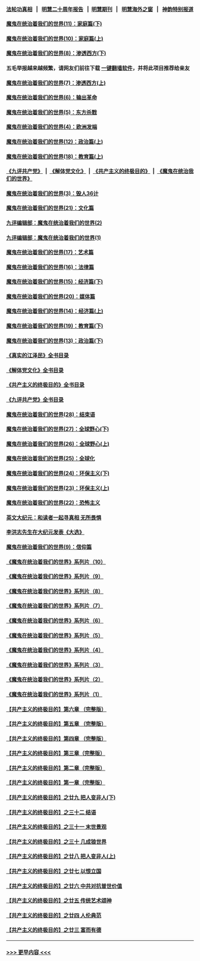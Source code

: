 #### [法轮功真相](https://github.com/gfw-breaker/truth/blob/master/README.md?t=0) &nbsp;&nbsp;|&nbsp;&nbsp; [明慧二十周年报告](https://github.com/gfw-breaker/mh-reports/blob/master/README.md?t=0) &nbsp;&nbsp;|&nbsp;&nbsp;[明慧期刊](https://github.com/gfw-breaker/mh-qikan) &nbsp;&nbsp;|&nbsp;&nbsp; [明慧海外之窗](https://github.com/gfw-breaker/mh-news/blob/master/README.md?t=0) &nbsp;&nbsp;|&nbsp;&nbsp; [神韵特别报道](https://github.com/gfw-breaker/mh-news/blob/master/shenyun.md?t=0)
#### [魔鬼在统治着我们的世界(11)：家庭篇(下)](../pages/nsc422/n10440961.md?t=12070701) 
#### [魔鬼在统治着我们的世界(10)：家庭篇(上)](../pages/nsc422/n10435448.md?t=12070701) 
#### [魔鬼在统治着我们的世界(8)：渗透西方(下)](../pages/nsc422/n10429603.md?t=12070701) 
#### 五毛举报越来越频繁，请网友们前往下载 [一键翻墙软件](https://github.com/gfw-breaker/ssr-accounts)，并将此项目推荐给亲友
#### [魔鬼在统治着我们的世界(7)：渗透西方(上)](../pages/nsc422/n10426013.md?t=12070701) 
#### [魔鬼在统治着我们的世界(6)：输出革命](../pages/nsc422/n10421536.md?t=12070701) 
#### [魔鬼在统治着我们的世界(5)：东方杀戮](../pages/nsc422/n10417707.md?t=12070701) 
#### [魔鬼在统治着我们的世界(4)：欧洲发端](../pages/nsc422/n10414890.md?t=12070701) 
#### [魔鬼在统治着我们的世界(12)：政治篇(上)](../pages/nsc422/n10444576.md?t=12070701) 
#### [魔鬼在统治着我们的世界(18)：教育篇(上)](../pages/nsc422/n10526970.md?t=12070701) 
#### [《九评共产党》](https://github.com/begood0513/9ping.md/blob/master/README.md) &nbsp;|&nbsp; [《解体党文化》](../../../../jtdwh.md/blob/master/README.md)  &nbsp;|&nbsp; [《共产主义的终极目的》](../../../../gczydzjmd.md/blob/master/README.md) &nbsp;|&nbsp; [《魔鬼在统治我们的世界》](../../../../mgztzwmdsj.md/blob/master/README.md) 
#### [魔鬼在统治着我们的世界(3)：毁人36计](../pages/nsc422/n10411583.md?t=12070701) 
#### [魔鬼在统治着我们的世界(21)：文化篇](../pages/nsc422/n10597706.md?t=12070701) 
#### [九评编辑部：魔鬼在统治着我们的世界(2)](../pages/nsc422/n10410036.md?t=12070701) 
#### [九评编辑部：魔鬼在统治着我们的世界(1)](../pages/nsc422/n10406825.md?t=12070701) 
#### [魔鬼在统治着我们的世界(17)：艺术篇](../pages/nsc422/n10499093.md?t=12070701) 
#### [魔鬼在统治着我们的世界(16)：法律篇](../pages/nsc422/n10485969.md?t=12070701) 
#### [魔鬼在统治着我们的世界(15)：经济篇(下)](../pages/nsc422/n10469975.md?t=12070701) 
#### [魔鬼在统治着我们的世界(20)：媒体篇](../pages/nsc422/n10586579.md?t=12070701) 
#### [魔鬼在统治着我们的世界(14)：经济篇(上)](../pages/nsc422/n10457370.md?t=12070701) 
#### [魔鬼在统治着我们的世界(19)：教育篇(下)](../pages/nsc422/n10564808.md?t=12070701) 
#### [魔鬼在统治着我们的世界(13)：政治篇(下)](../pages/nsc422/n10448270.md?t=12070701) 
#### [《真实的江泽民》全书目录](../pages/nsc422/n13721399.md?t=12070701) 
#### [《解体党文化》全书目录](../pages/nsc422/n13721157.md?t=12070701) 
#### [《共产主义的终极目的》全书目录](../pages/nsc422/n13721048.md?t=12070701) 
#### [《九评共产党》全书目录](../pages/nsc422/n13708085.md?t=12070701) 
#### [魔鬼在统治着我们的世界(28)：结束语](../pages/nsc422/n10936246.md?t=12070701) 
#### [魔鬼在统治着我们的世界(27)：全球野心(下)](../pages/nsc422/n10928319.md?t=12070701) 
#### [魔鬼在统治着我们的世界(26)：全球野心(上)](../pages/nsc422/n10900318.md?t=12070701) 
#### [魔鬼在统治着我们的世界(25)：全球化](../pages/nsc422/n10788205.md?t=12070701) 
#### [魔鬼在统治着我们的世界(24)：环保主义(下)](../pages/nsc422/n10695307.md?t=12070701) 
#### [魔鬼在统治着我们的世界(23)：环保主义(上)](../pages/nsc422/n10688613.md?t=12070701) 
#### [魔鬼在统治着我们的世界(22)：恐怖主义](../pages/nsc422/n10614727.md?t=12070701) 
#### [英文大纪元：和读者一起寻真相 无所畏惧](../pages/nsc422/n12542027.md?t=12070701) 
#### [李洪志先生在大纪元发表《大选》](../pages/nsc422/n12534746.md?t=12070701) 
#### [魔鬼在统治着我们的世界(9)：信仰篇](../pages/nsc422/n10432159.md?t=12070701) 
#### [《魔鬼在统治着我们的世界》系列片（10）](../pages/nsc422/n12292670.md?t=12070701) 
#### [《魔鬼在统治着我们的世界》系列片（9）](../pages/nsc422/n12290859.md?t=12070701) 
#### [《魔鬼在统治着我们的世界》系列片（8）](../pages/nsc422/n12287445.md?t=12070701) 
#### [《魔鬼在统治着我们的世界》系列片（7）](../pages/nsc422/n12283425.md?t=12070701) 
#### [《魔鬼在统治着我们的世界》系列片（6）](../pages/nsc422/n12282314.md?t=12070701) 
#### [《魔鬼在统治着我们的世界》系列片（5）](../pages/nsc422/n12281419.md?t=12070701) 
#### [《魔鬼在统治着我们的世界》系列片（4）](../pages/nsc422/n12274024.md?t=12070701) 
#### [《魔鬼在统治着我们的世界》系列片（3）](../pages/nsc422/n12271322.md?t=12070701) 
#### [《魔鬼在统治着我们的世界》系列片（2）](../pages/nsc422/n12269049.md?t=12070701) 
#### [《魔鬼在统治着我们的世界》系列片（1）](../pages/nsc422/n12267575.md?t=12070701) 
#### [【共产主义的终极目的】第六章 （完整版）](../pages/nsc422/n11428913.md?t=12070701) 
#### [【共产主义的终极目的】第五章 （完整版）](../pages/nsc422/n11428912.md?t=12070701) 
#### [【共产主义的终极目的】第四章 （完整版）](../pages/nsc422/n11428907.md?t=12070701) 
#### [【共产主义的终极目的】第三章（完整版）](../pages/nsc422/n11428848.md?t=12070701) 
#### [【共产主义的终极目的】第二章（完整版）](../pages/nsc422/n11428831.md?t=12070701) 
#### [【共产主义的终极目的】第一章（完整版）](../pages/nsc422/n11417651.md?t=12070701) 
#### [【共产主义的终极目的】之廿九 把人变非人(下)](../pages/nsc422/n11344140.md?t=12070701) 
#### [【共产主义的终极目的】之三十二 结语](../pages/nsc422/n11360535.md?t=12070701) 
#### [【共产主义的终极目的】之三十一 末世景观](../pages/nsc422/n11351129.md?t=12070701) 
#### [【共产主义的终极目的】之三十 几成狼世界](../pages/nsc422/n11348280.md?t=12070701) 
#### [【共产主义的终极目的】之廿八 把人变非人(上)](../pages/nsc422/n11340492.md?t=12070701) 
#### [【共产主义的终极目的】之廿七 以恨立国](../pages/nsc422/n11336944.md?t=12070701) 
#### [【共产主义的终极目的】之廿六 中共对抗普世价值](../pages/nsc422/n11324785.md?t=12070701) 
#### [【共产主义的终极目的】之廿五 传统艺术颂神](../pages/nsc422/n11296396.md?t=12070701) 
#### [【共产主义的终极目的】之廿四 人伦典范](../pages/nsc422/n11296397.md?t=12070701) 
#### [【共产主义的终极目的】之廿三 富而有德](../pages/nsc422/n11283598.md?t=12070701) 

----
#### [ >>> 更早内容 <<< ](../indexes/nsc422-earlier.md)
